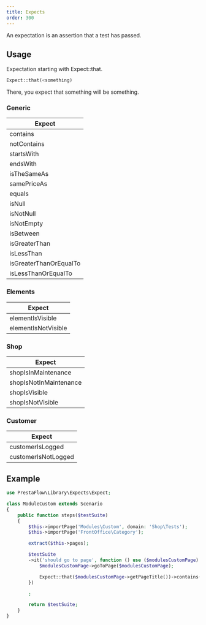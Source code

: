 ```yaml
---
title: Expects
order: 300
---
```


An expectation is an assertion that a test has passed.


## Usage

Expectation starting with Expect::that.

```php
Expect::that(<something)
```

There, you expect that something will be something.

### Generic

| Expect                    |
|---------------------------|
| contains                  |
| notContains               |
| startsWith                |
| endsWith                  |
| isTheSameAs               |
| samePriceAs               |
| equals                    |
| isNull                    |
| isNotNull                 |
| isNotEmpty                |
| isBetween                 |
| isGreaterThan             |
| isLessThan                |
| isGreaterThanOrEqualTo    |
| isLessThanOrEqualTo       |

### Elements

| Expect                    |
|---------------------------|
| elementIsVisible          |
| elementIsNotVisible       |

### Shop
| Expect                    |
|---------------------------|
| shopIsInMaintenance       |
| shopIsNotInMaintenance    |
| shopIsVisible             |
| shopIsNotVisible          |

### Customer

| Expect                    |
|---------------------------|
| customerIsLogged          |
| customerIsNotLogged       |

## Example

```php
use PrestaFlow\Library\Expects\Expect;

class ModuleCustom extends Scenario
{
    public function steps($testSuite)
    {
        $this->importPage('Modules\Custom', domain: 'Shop\Tests');
        $this->importPage('FrontOffice\Category');

        extract($this->pages);

        $testSuite
        ->it('should go to page', function () use ($modulesCustomPage) {
            $modulesCustomPage->goToPage($modulesCustomPage);

            Expect::that($modulesCustomPage->getPageTitle())->contains($modulesCustomPage->pageTitle());
        })

        ;

        return $testSuite;
    }
}
```
